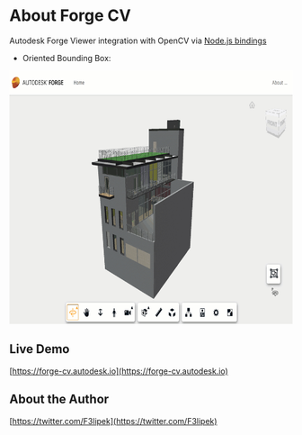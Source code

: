 # About Forge CV

Autodesk Forge Viewer integration with OpenCV via [Node.js bindings](https://github.com/peterbraden/node-opencv)

  * Oriented Bounding Box:

<img src="resources/img/obb.gif" width="750" height="450"/>

## Live Demo

[https://forge-cv.autodesk.io](https://forge-cv.autodesk.io)

## About the Author

[https://twitter.com/F3lipek](https://twitter.com/F3lipek)
